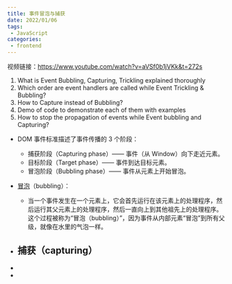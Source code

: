 ```yaml
---
title: 事件冒泡与捕获
date: 2022/01/06
tags:
 - JavaScript
categories:
 - frontend
---
```

视频链接：https://www.youtube.com/watch?v=aVSf0b1jVKk&t=272s
1. What is Event Bubbling, Capturing, Trickling explained thoroughly
2. Which order are event handlers are called while Event Trickling & Bubbling?
3. How to Capture instead of Bubbling?
4. Demo of code to demonstrate each of them with examples
5. How to stop the propagation of events while Event bubbling and Capturing? 
- DOM 事件标准描述了事件传播的 3 个阶段：
  - 捕获阶段（Capturing phase）—— 事件（从 Window）向下走近元素。
  - 目标阶段（Target phase）—— 事件到达目标元素。
  - 冒泡阶段（Bubbling phase）—— 事件从元素上开始冒泡。

- [冒泡](https://zh.javascript.info/bubbling-and-capturing)（bubbling）：
  - 当一个事件发生在一个元素上，它会首先运行在该元素上的处理程序，然后运行其父元素上的处理程序，然后一直向上到其他祖先上的处理程序。这个过程被称为“冒泡（bubbling）”，因为事件从内部元素“冒泡”到所有父级，就像在水里的气泡一样。
- 捕获（capturing）
  - 
- 
- 